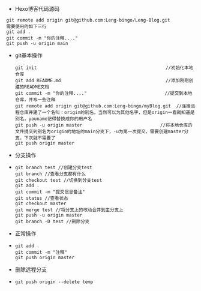 - Hexo博客代码源码

```git
git remote add origin git@github.com:Leng-bingo/Leng-Blog.git
需要使用的如下三行
git add .
git commit -m "你的注释...." 
git push -u origin main
```



- git基本操作

  ```
  git init                                                //初始化本地仓库
  git add README.md                                       //添加刚刚创建的README文档
  git commit -m "你的注释...."                             //提交到本地仓库，并写一些注释
  git remote add origin git@github.com:Leng-bingo/myBlog.git  //连接远程仓库并建了一个名叫：origin的别名，当然可以为其他名字，但是origin一看就知道是别名，youname记得替换成你的用户名
  git push -u origin master                             //将本地仓库的文件提交到别名为origin的地址的main分支下，-u为第一次提交，需要创建master分支，下次就不需要了
  git push origin master
  ```

- 分支操作

- ```
  git branch test //创建分支test
  git branch //查看分支都有什么
  git checkout test //切换到分支test
  git add .
  git commit -m "提交信息备注"
  git status //查看状态
  git checkout master
  git merge test //将分支上的改动合并到主分支上
  git push -u origin master
  git branch -D test //删除分支
  ```

- 正常操作

- ```
  git add .
  git commit -m "注释"
  git push origin master
  ```

- 删除远程分支

- ```
  git push origin --delete temp
  ```

  